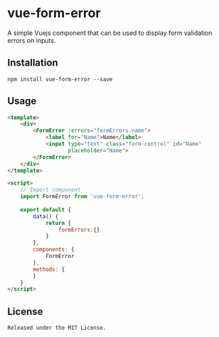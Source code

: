 # vue-form-error
A simple Vuejs component that can be used to display form validation errors  on inputs.

## Installation
```
npm install vue-form-error --save
```

## Usage

```html
<template>
    <div>
        <FormError :errors="formErrors.name">
            <label for="Name">Name</label>
            <input type="text" class="form-control" id="Name"
                   placeholder="Name">
        </FormError>
    </div>
</template>

<script>
    // Import component
    import FormError from 'vue-form-error';
    
    export default {
        data() {
            return {
                formErrors:{}
            }
        },
        components: {
            FormError
        },
        methods: {
        }
    }
</script>
```
## License
```
Released under the MIT License.
```
